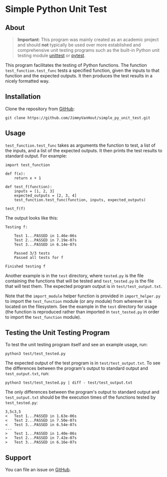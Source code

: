 # Simple Python Unit Test

## About

> **Important**: This program was mainly created as an academic project and should **not** typically be used over more established and comprehensive unit testing programs such as the built-in Python unit testing module [unittest](https://docs.python.org/3/library/unittest.html) or [pytest](https://docs.pytest.org/).

This program facilitates the testing of Python functions. The function `test_function.test_func` tests a specified function, given the inputs to that function and the expected outputs. It then produces the test results in a nicely formatted way.

## Installation

Clone the repository from [GitHub](https://github.com/JimmyVanHout/simple_py_unit_test):

```
git clone https://github.com/JimmyVanHout/simple_py_unit_test.git
```

## Usage

`test_function.test_func` takes as arguments the function to test, a list of the inputs, and a list of the expected outputs. It then prints the test results to standard output. For example:

```
import test_function

def f(x):
    return x + 1

def test_f(function):
    inputs = [1, 2, 3]
    expected_outputs = [2, 3, 4]
    test_function.test_func(function, inputs, expected_outputs)

test_f(f)
```

The output looks like this:

```
Testing f:

	Test 1...PASSED in 1.46e-06s
	Test 2...PASSED in 7.19e-07s
	Test 3...PASSED in 6.14e-07s

	Passed 3/3 tests
	Passed all tests for f

Finished testing f
```

Another example is in the `test` directory, where `tested.py` is the file containing the functions that will be tested and `test_tested.py` is the file that will test them. The expected program output is in `test/test_output.txt`.

Note that the `import_module` helper function is provided in `import_helper.py` to import the `test_function` module (or any module) from wherever it is located on the filesystem. See the example in the `test` directory for usage (the function is reproduced rather than imported in `test_tested.py` in order to import the `test_function` module).

## Testing the Unit Testing Program

To test the unit testing program itself and see an example usage, run:

```
python3 test/test_tested.py
```

The expected output of the test program is in `test/test_output.txt`. To see the differences between the program's output to standard output and `test_output.txt`, run:

```
python3 test/test_tested.py | diff - test/test_output.txt
```

The only differences between the program's output to standard output and `test_output.txt` should be the execution times of the functions tested by `test_tested.py`:

```
3,5c3,5
< 	Test 1...PASSED in 1.63e-06s
< 	Test 2...PASSED in 7.50e-07s
< 	Test 3...PASSED in 6.54e-07s
---
> 	Test 1...PASSED in 1.40e-06s
> 	Test 2...PASSED in 7.42e-07s
> 	Test 3...PASSED in 6.16e-07s
```

## Support

You can file an issue on [GitHub](https://github.com/JimmyVanHout/simple_py_unit_test/issues).
